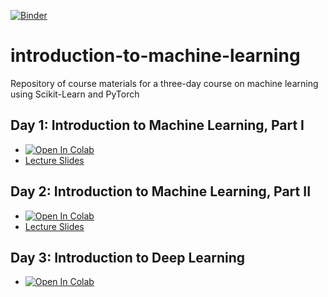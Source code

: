 [![Binder](https://mybinder.org/badge_logo.svg)](https://mybinder.org/v2/gh/KAUST-CTL/introduction-to-machine-learning/intro-to-ml-for-chemistry-20220524)

# introduction-to-machine-learning
Repository of course materials for a three-day course on machine learning using Scikit-Learn and PyTorch

## Day 1: Introduction to Machine Learning, Part I

* <a href="https://colab.research.google.com/github/KAUST-CTL/introduction-to-machine-learning/blob/intro-to-ml-for-chemistry-20220524/notebooks/introduction-to-ml-part-1.ipynb" target="_parent"><img src="https://colab.research.google.com/assets/colab-badge.svg" alt="Open In Colab"/></a>
* [Lecture Slides](https://kaust-my.sharepoint.com/:p:/g/personal/pughdr_kaust_edu_sa/ESpKKIFbCsVIt06sWnhs7RcBniV7RQAUs2jhOwEAenOm4w?e=edazMI)

## Day 2: Introduction to Machine Learning, Part II

* <a href="https://colab.research.google.com/github/KAUST-CTL/introduction-to-machine-learning/blob/intro-to-ml-for-chemistry-20220524/notebooks/introduction-to-ml-part-2.ipynb" target="_parent"><img src="https://colab.research.google.com/assets/colab-badge.svg" alt="Open In Colab"/></a>
* [Lecture Slides](https://kaust-my.sharepoint.com/:p:/g/personal/pughdr_kaust_edu_sa/EYVl3sggch1HqEKHZO8O9t4BpXwFB3NCMCM0tLue6H0T8Q?e=un3g2X)


## Day 3: Introduction to Deep Learning
* <a href="https://colab.research.google.com/github/KAUST-CTL/introduction-to-machine-learning/blob/intro-to-ml-for-chemistry-20220524/notebooks/introduction-to-ml-part-2.ipynb](https://colab.research.google.com/drive/1pTiXjmEyMFtHeyuqi0u594Rq2Ta6vXJP?usp=sharing)" target="_parent"><img src="https://colab.research.google.com/assets/colab-badge.svg" alt="Open In Colab"/></a>
